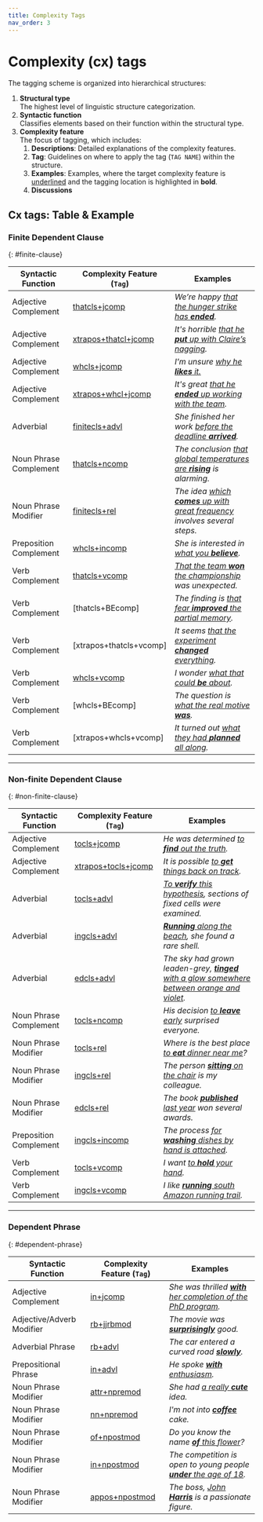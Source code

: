 ```yaml
---
title: Complexity Tags
nav_order: 3
---
```


# Complexity (cx) tags

The tagging scheme is organized into hierarchical structures:

   1. **Structural type**  
      The highest level of linguistic structure categorization.
   2. **Syntactic function**  
      Classifies elements based on their function within the structural type.
   3. **Complexity feature**  
      The focus of tagging, which includes:
      1. **Descriptions**: Detailed explanations of the complexity features.
      2. **Tag**: Guidelines on where to apply the tag (`TAG NAME`) within the structure.
      3. **Examples**: Examples, where the target complexity feature is <ins>underlined</ins> and the tagging location is highlighted in **bold**.
      4. **Discussions**


## Cx tags: Table & Example

### Finite Dependent Clause
{: #finite-clause}

| Syntactic Function     | Complexity Feature (`Tag`) | Examples                                                        |
|------------------------|----------------------------|-----------------------------------------------------------------|
| Adjective Complement   | [thatcls+jcomp](./1_Finite%20Clause/1_Syntactic%20function1/#adjective--that-complement-clause)           | *We’re happy <ins>that the hunger strike has **ended**</ins>.*  |
| Adjective Complement   | [xtrapos+thatcl+jcomp](./1_Finite%20Clause/1_Syntactic%20function1/#extraposed-adjective--that-complement-clause)   | *It's horrible <ins>that he **put** up with Claire’s nagging</ins>.* |
| Adjective Complement   | [whcls+jcomp](./1_Finite%20Clause/1_Syntactic%20function1/#adjective--wh-complement-clause)            | *I'm unsure <ins>why he **likes** it.</ins>*  |
| Adjective Complement   | [xtrapos+whcl+jcomp](./1_Finite%20Clause/1_Syntactic%20function1/#extraposed-adjective--wh-complement-clause)  | *It's great <ins>that he **ended** up working with the team</ins>.* |
| Adverbial              | [finitecls+advl](./1_Finite%20Clause/2_Syntactic%20function2/#finite-adverbial-clause)          | *She finished her work <ins>before the deadline **arrived**</ins>.* |
| Noun Phrase Complement | [thatcls+ncomp](./1_Finite%20Clause/3_Syntactic%20function3/#noun--that-complement-clause)           | *The conclusion <ins>that global temperatures are **rising**</ins> is alarming.* |
| Noun Phrase Modifier   | [finitecls+rel](./1_Finite%20Clause/4_Syntactic%20function4/#noun--finite-relative-clause)           | *The idea <ins>which **comes** up with great frequency</ins> involves several steps.* |
| Preposition Complement | [whcls+incomp](./1_Finite%20Clause/5_Syntactic%20function5/#preposition--wh-complement-clause)            | *She is interested in <ins>what you **believe**</ins>.*         |
| Verb Complement        | [thatcls+vcomp](./1_Finite%20Clause/6_Syntactic%20function6/#verb--that-complement)          | *<ins>That the team **won** the championship</ins> was unexpected.* |
| Verb Complement        | [thatcls+BEcomp]         | *The finding is <ins>that fear **improved** the partial memory</ins>.* |
| Verb Complement        | [xtrapos+thatcls+vcomp]         | *It seems <ins>that the experiment **changed** everything</ins>.* |
| Verb Complement        | [whcls+vcomp](./1_Finite%20Clause/2_Syntactic%20function2/#verb--wh-complement)             | *I wonder <ins>what that could **be** about</ins>.*             |
| Verb Complement        | [whcls+BEcomp]         | *The question is <ins>what the real motive **was**</ins>.* |
| Verb Complement        | [xtrapos+whcls+vcomp]         | *It turned out <ins>what they had **planned** all along</ins>.* |


---

### Non-finite Dependent Clause
{: #non-finite-clause}

| Syntactic Function     | Complexity Feature (`Tag`) | Examples                                                        |
|------------------------|----------------------------|-----------------------------------------------------------------|
| Adjective Complement   | [tocls+jcomp](./2_Non-finite%20Clause/5_Syntactic%20function5/#adjective--to-complement-clause)            | *He was determined <ins>to **find** out the truth</ins>.*       |
| Adjective Complement   | [xtrapos+tocls+jcomp](./2_Non-finite%20Clause/5_Syntactic%20function5/#extraposed-adjective--to-complement-clause)     |  *It is possible <ins>to **get** things back on track</ins>.*    |
| Adverbial              | [tocls+advl](./2_Non-finite%20Clause/1_Syntactic%20function1/#to-clause-as-adverbial)              | *<ins>To **verify** this hypothesis</ins>, sections of fixed cells were examined.* |
| Adverbial              | [ingcls+advl](./2_Non-finite%20Clause/1_Syntactic%20function1/#ing-clause-as-adverbial)            | *<ins>**Running** along the beach</ins>, she found a rare shell.* |
| Adverbial              | [edcls+advl](./2_Non-finite%20Clause/1_Syntactic%20function1/#ed-clause-as-adverbial)              | *The sky had grown leaden-grey, <ins>**tinged** with a glow somewhere between orange and violet</ins>.* |
| Noun Phrase Complement | [tocls+ncomp](./2_Non-finite%20Clause/4_Syntactic%20function4/#noun--to-complement-clause)             | *His decision <ins>to **leave** early</ins> surprised everyone.* |
| Noun Phrase Modifier   | [tocls+rel](./2_Non-finite%20Clause/3_Syntactic%20function3/#noun--to-relative-clause)               | *Where is the best place <ins>to **eat** dinner near me</ins>?* |
| Noun Phrase Modifier   | [ingcls+rel](./2_Non-finite%20Clause/3_Syntactic%20function3/#noun--ing-relative-clause)              | *The person <ins>**sitting** on the chair</ins> is my colleague.* |
| Noun Phrase Modifier   | [edcls+rel](./2_Non-finite%20Clause/3_Syntactic%20function3/#noun--ed-relative-clause)               | *The book <ins>**published** last year</ins> won several awards.* |
| Preposition Complement | [ingcls+incomp](./2_Non-finite%20Clause/6_Syntactic%20function6/#preposition--ing-complement-clause)           | *The process <ins>for **washing** dishes by hand is attached</ins>.* |
| Verb Complement        | [tocls+vcomp](./2_Non-finite%20Clause/2_Syntactic%20function2/#verb--to-complement-clause)             | *I want <ins>to **hold** your hand</ins>.*                     |
| Verb Complement        | [ingcls+vcomp](./2_Non-finite%20Clause/2_Syntactic%20function2/#verb--ing-complement-clause)            | *I like <ins>**running** south Amazon running trail</ins>.*     |


---

### Dependent Phrase
{: #dependent-phrase}

| Syntactic Function        | Complexity Feature (`Tag`) | Examples                                                        |
|---------------------------|----------------------------|-----------------------------------------------------------------|
| Adjective Complement      | [in+jcomp](./3_Dependent%20Phrase/3_Syntactic%20function3/#preposition-phrases-as-adjective-complement)                | *She was thrilled <ins>**with** her completion of the PhD program</ins>.* |
| Adjective/Adverb Modifier | [rb+jjrbmod](./3_Dependent%20Phrase/4_Syntactic%20function4/#adverb-phrase-as-adjectiveadverb-modifier)              | *The movie was <ins>**surprisingly**</ins> good.*              |
| Adverbial Phrase          | [rb+advl](./3_Dependent%20Phrase/1_Syntactic%20function1/#adverb-phrase)                 | *The car entered a curved road <ins>**slowly**</ins>.*          |
| Prepositional Phrase      | [in+advl](./3_Dependent%20Phrase/1_Syntactic%20function1/#preposition-phrase)                 | *He spoke <ins>**with** enthusiasm</ins>.*                     |
| Noun Phrase Modifier      | [attr+npremod](./3_Dependent%20Phrase/2_Syntactic%20function2/#attributive-adjectives-as-noun-pre-modifier)            | *She had <ins>a really **cute**</ins> idea.*                   |
| Noun Phrase Modifier      | [nn+npremod](./3_Dependent%20Phrase/2_Syntactic%20function2/#noun-as-noun-pre-modifier)            | *I'm not into <ins>**coffee**</ins> cake.*                     |
| Noun Phrase Modifier      | [of+npostmod](./3_Dependent%20Phrase/2_Syntactic%20function2/#of-phrases-as-noun)            | *Do you know the name <ins>**of** this flower</ins>?*          |
| Noun Phrase Modifier      | [in+npostmod](./3_Dependent%20Phrase/2_Syntactic%20function2/#other-prepositional-phrases-as-noun)             | *The competition is open to young people <ins>**under** the age of 18</ins>.* |
| Noun Phrase Modifier      | [appos+npostmod](./3_Dependent%20Phrase/2_Syntactic%20function2/#appositive-noun-phrase-as-noun)          | *The boss, <ins>John **Harris**</ins> is a passionate figure.* |


